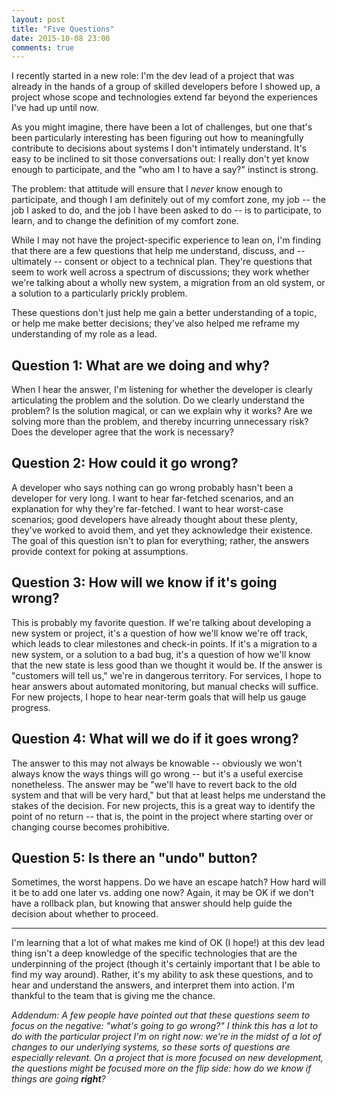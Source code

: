 ```yaml
---
layout: post
title: "Five Questions"
date: 2015-10-08 23:00
comments: true
---
```


I recently started in a new role: I'm the dev lead of a project that was
already in the hands of a group of skilled developers before I showed up, a
project whose scope and technologies extend far beyond the experiences I've had
up until now.

As you might imagine, there have been a lot of challenges, but one that's been
particularly interesting has been figuring out how to meaningfully contribute
to decisions about systems I don't intimately understand. It's easy to be
inclined to sit those conversations out: I really don't yet know enough to
participate, and the "who am I to have a say?" instinct is strong.

The problem: that attitude will ensure that I *never* know enough to
participate, and though I am definitely out of my comfort zone, my job -- the
job I asked to do, and the job I have been asked to do -- is to participate,
to learn, and to change the definition of my comfort zone.

While I may not have the project-specific experience to lean on, I'm finding
that there are a few questions that help me understand, discuss, and -- ultimately -- consent or object to a technical plan. They're questions that
seem to work well across a spectrum of discussions; they work whether we're
talking about a wholly new system, a migration from an old system, or a
solution to a particularly prickly problem.

These questions don't just help me gain a better understanding of a topic, or
help me make better decisions; they've also helped me reframe my understanding
of my role as a lead.

## Question 1: What are we doing and why?

When I hear the answer, I'm listening for whether the developer is clearly
articulating the problem and the solution. Do we clearly understand the
problem? Is the solution magical, or can we explain why it works? Are we
solving more than the problem, and thereby incurring unnecessary risk? Does the
developer agree that the work is necessary?

## Question 2: How could it go wrong?

A developer who says nothing can go wrong probably hasn't been a developer
for very long. I want to hear far-fetched scenarios, and an explanation for
why they're far-fetched. I want to hear worst-case scenarios; good developers
have already thought about these plenty, they've worked to avoid them, and
yet they acknowledge their existence. The goal of this question isn't to plan
for everything; rather, the answers provide context for poking at assumptions.

## Question 3: How will we know if it's going wrong?

This is probably my favorite question. If we're talking about developing a new
system or project, it's a question of how we'll know we're off track, which
leads to clear milestones and check-in points. If it's a migration to a new
system, or a solution to a bad bug, it's a question of how we'll know that
the new state is less good than we thought it would be. If the answer is
"customers will tell us," we're in dangerous territory. For services, I hope to hear answers about automated monitoring, but manual checks will suffice. For
new projects, I hope to hear near-term goals that will help us gauge progress.

## Question 4: What will we do if it goes wrong?

The answer to this may not always be knowable -- obviously we won't always know
the ways things will go wrong -- but it's a useful exercise nonetheless. The
answer may be "we'll have to revert back to the old system and that will be
very hard," but that at least helps me understand the stakes of the decision.
For new projects, this is a great way to identify the point of no return --
that is, the point in the project where starting over or changing course
becomes prohibitive.

## Question 5: Is there an "undo" button?

Sometimes, the worst happens. Do we have an escape hatch? How hard will it be
to add one later vs. adding one now? Again, it may be OK if we don't have a
rollback plan, but knowing that answer should help guide the decision
about whether to proceed.

---

I'm learning that a lot of what makes me kind of OK (I hope!) at this dev lead
thing isn't a deep knowledge of the specific technologies that are the
underpinning of the project (though it's certainly important that I be able to
find my way around). Rather, it's my ability to ask these questions, and to
hear and understand the answers, and interpret them into action. I'm thankful
to the team that is giving me the chance.

*Addendum: A few people have pointed out that these questions seem to focus
on the negative: "what's going to go wrong?" I think this has a lot to do with
the particular project I'm on right now: we're in the midst of a lot of
changes to our underlying systems, so these sorts of questions are especially
relevant. On a project that is more focused on new development, the questions
might be focused more on the flip side: how do we know if things are going
**right**?*
